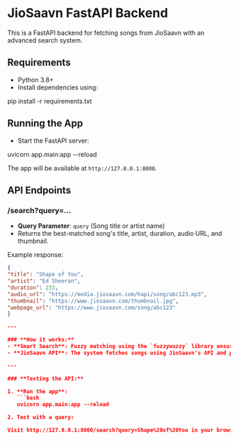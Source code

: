 # JioSaavn FastAPI Backend

This is a FastAPI backend for fetching songs from JioSaavn with an advanced search system.

## Requirements
- Python 3.8+
- Install dependencies using:

pip install -r requirements.txt

## Running the App
- Start the FastAPI server:

uvicorn app.main:app --reload

The app will be available at `http://127.0.0.1:8000`.

## API Endpoints

### /search?query=...
- **Query Parameter**: `query` (Song title or artist name)
- Returns the best-matched song's title, artist, duration, audio URL, and thumbnail.

Example response:
```json
{
"title": "Shape of You",
"artist": "Ed Sheeran",
"duration": 233,
"audio_url": "https://media.jiosaavn.com/hapi/song/abc123.mp3",
"thumbnail": "https://www.jiosaavn.com/thumbnail.jpg",
"webpage_url": "https://www.jiosaavn.com/song/abc123"
}

---

### **How it works:**
- **Smart Search**: Fuzzy matching using the `fuzzywuzzy` library ensures that even if the query is not exact (e.g., missing parts of the title, misspellings), it still returns the most relevant result.
- **JioSaavn API**: The system fetches songs using JioSaavn's API and pulls metadata like title, artist, duration, thumbnail, and MP3 URL.

---

### **Testing the API:**

1. **Run the app**:
   ```bash
   uvicorn app.main:app --reload

2. Test with a query:

Visit http://127.0.0.1:8000/search?query=Shape%20of%20You in your browser or use Postman to send a GET request.